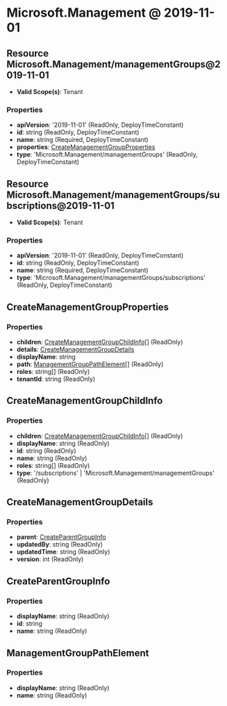 # Microsoft.Management @ 2019-11-01

## Resource Microsoft.Management/managementGroups@2019-11-01
* **Valid Scope(s)**: Tenant
### Properties
* **apiVersion**: '2019-11-01' (ReadOnly, DeployTimeConstant)
* **id**: string (ReadOnly, DeployTimeConstant)
* **name**: string (Required, DeployTimeConstant)
* **properties**: [CreateManagementGroupProperties](#createmanagementgroupproperties)
* **type**: 'Microsoft.Management/managementGroups' (ReadOnly, DeployTimeConstant)

## Resource Microsoft.Management/managementGroups/subscriptions@2019-11-01
* **Valid Scope(s)**: Tenant
### Properties
* **apiVersion**: '2019-11-01' (ReadOnly, DeployTimeConstant)
* **id**: string (ReadOnly, DeployTimeConstant)
* **name**: string (Required, DeployTimeConstant)
* **type**: 'Microsoft.Management/managementGroups/subscriptions' (ReadOnly, DeployTimeConstant)

## CreateManagementGroupProperties
### Properties
* **children**: [CreateManagementGroupChildInfo](#createmanagementgroupchildinfo)[] (ReadOnly)
* **details**: [CreateManagementGroupDetails](#createmanagementgroupdetails)
* **displayName**: string
* **path**: [ManagementGroupPathElement](#managementgrouppathelement)[] (ReadOnly)
* **roles**: string[] (ReadOnly)
* **tenantId**: string (ReadOnly)

## CreateManagementGroupChildInfo
### Properties
* **children**: [CreateManagementGroupChildInfo](#createmanagementgroupchildinfo)[] (ReadOnly)
* **displayName**: string (ReadOnly)
* **id**: string (ReadOnly)
* **name**: string (ReadOnly)
* **roles**: string[] (ReadOnly)
* **type**: '/subscriptions' | 'Microsoft.Management/managementGroups' (ReadOnly)

## CreateManagementGroupDetails
### Properties
* **parent**: [CreateParentGroupInfo](#createparentgroupinfo)
* **updatedBy**: string (ReadOnly)
* **updatedTime**: string (ReadOnly)
* **version**: int (ReadOnly)

## CreateParentGroupInfo
### Properties
* **displayName**: string (ReadOnly)
* **id**: string
* **name**: string (ReadOnly)

## ManagementGroupPathElement
### Properties
* **displayName**: string (ReadOnly)
* **name**: string (ReadOnly)

